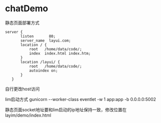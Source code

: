 # chatDemo
静态页面部署方式

    server {
           listen       80;
           server_name  layui.com;
           location / {
               root   /home/data/code/;
               index  index.html index.htm;
           }
           location /layui/ {
               root   /home/data/code/;
               autoindex on;
           }
       }
    
自行更改host访问

lim启动方式
gunicorn --worker-class eventlet -w 1 app:app -b 0.0.0.0:5002

静态页面socket地址要和lim启动的ip地址保持一致，修改位置在layim/demo/index.html
